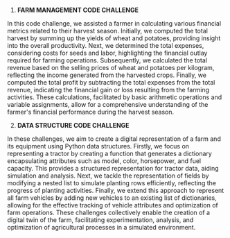 1) **FARM MANAGEMENT CODE CHALLENGE**

In this code challenge, we assisted a farmer in calculating various financial metrics related to their harvest season. Initially, we computed the total harvest by summing up the yields of wheat and potatoes, providing insight into the overall productivity. Next, we determined the total expenses, considering costs for seeds and labor, highlighting the financial outlay required for farming operations. Subsequently, we calculated the total revenue based on the selling prices of wheat and potatoes per kilogram, reflecting the income generated from the harvested crops. Finally, we computed the total profit by subtracting the total expenses from the total revenue, indicating the financial gain or loss resulting from the farming activities. These calculations, facilitated by basic arithmetic operations and variable assignments, allow for a comprehensive understanding of the farmer's financial performance during the harvest season.


2) **DATA STRUCTURE CODE CHALLENGE**


In these challenges, we aim to create a digital representation of a farm and its equipment using Python data structures. Firstly, we focus on representing a tractor by creating a function that generates a dictionary encapsulating attributes such as model, color, horsepower, and fuel capacity. This provides a structured representation for tractor data, aiding simulation and analysis. Next, we tackle the representation of fields by modifying a nested list to simulate planting rows efficiently, reflecting the progress of planting activities. Finally, we extend this approach to represent all farm vehicles by adding new vehicles to an existing list of dictionaries, allowing for the effective tracking of vehicle attributes and optimization of farm operations. These challenges collectively enable the creation of a digital twin of the farm, facilitating experimentation, analysis, and optimization of agricultural processes in a simulated environment.

